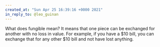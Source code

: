 ```yaml
---
created_at: "Sun Apr 25 16:39:16 +0000 2021"
in_reply_to: @leo_guinan
---
```


What does fungible mean? It means that one piece can be exchanged for another with no loss in value. For example, if you have a $10 bill, you can exchange that for any other $10 bill and not have lost anything.